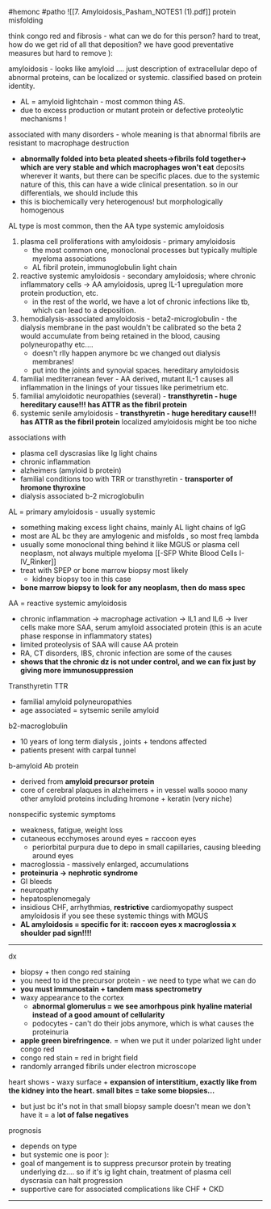 #hemonc #patho 
![[7. Amyloidosis_Pasham_NOTES1 (1).pdf]]
protein misfolding 

think congo red and fibrosis - what can we do for this person? hard to treat, how do we get rid of all that deposition? we have good preventative measures but hard to remove ): 

amyloidosis - looks like amyloid .... just description of extracellular depo of abnormal proteins, can be localized or systemic. classified based on protein identity. 
- AL = amyloid lightchain - most common thing AS. 
- due to excess production or mutant protein or defective proteolytic mechanisms !  

associated with many disorders - whole meaning is that abnormal fibrils are resistant to macrophage destruction
- **abnormally folded into beta pleated sheets->fibrils fold together-> which are very stable and which macrophages won't eat**
deposits wherever it wants, but there can be specific places. due to the systemic nature of this, this can have a wide clinical presentation. so in our differentials, we should include this 
- this is biochemically very heterogenous! but morphologically homogenous 

AL type is most common, then the AA type 
systemic amyloidosis 
1. plasma cell proliferations with amyloidosis - primary amyloidosis 
	- the most common one, monoclonal processes but typically multiple myeloma associations
	- AL fibril protein, immunoglobulin light chain 
2.  reactive systemic amyloidosis - secondary amyloidosis; where chronic inflammatory cells -> AA amyloidosis, upreg IL-1 upregulation more protein production, etc. 
	- in the rest of the world, we have a lot of chronic infections like tb, which can lead to a deposition. 
3. hemodialysis-associated amyloidosis - beta2-microglobulin - the dialysis membrane in the past wouldn't be calibrated so the beta 2 would accumulate from being retained in the blood, causing polyneuropathy etc.... 
	- doesn't rlly happen anymore bc we changed out dialysis membranes! 
	- put into the joints and synovial spaces. 
hereditary amyloidosis 
4. familial mediterranean fever - AA derived, mutant IL-1 causes all inflammation in the linings of your tissues like perimetrium etc. 
5. familial amyloidotic neuropathies (several) - **transthyretin - huge hereditary cause!!! has ATTR as the fibril protein**
6. systemic senile amyloidosis - **transthyretin - huge hereditary cause!!! has ATTR as the fibril protein**
localized amyloidosis might be too niche 

associations with 
- plasma cell dyscrasias like Ig light chains
- chronic inflammation 
- alzheimers (amyloid b protein)
- familial conditions too with TRR or transthyretin - **transporter of hromone thyroxine**
- dialysis associated b-2 microglobulin 

AL = primary amyloidosis - usually systemic
- something making excess light chains, mainly AL light chains of IgG
- most are AL bc they are amylogenic and misfolds , so most freq lambda 
- usually some monoclonal thing behind it like MGUS or plasma cell neoplasm, not always multiple myeloma [[-SFP White Blood Cells I-IV_Rinker]]
- treat with SPEP or bone marrow biopsy most likely 
	- kidney biopsy too in this case
- **bone marrow biopsy to look for any neoplasm, then do mass spec**

AA = reactive systemic amyloidosis
- chronic inflammation -> macrophage activation -> IL1 and IL6 -> liver cells make more SAA, serum amyloid associated protein (this is an acute phase response in inflammatory states)
- limited proteolysis of SAA will cause AA protein 
- RA, CT disorders, IBS, chronic infection are some of the causes 
- **shows that the chronic dz is not under control, and we can fix just by giving more immunosuppression**

Transthyretin TTR 
- familial amyloid polyneuropathies
- age associated = sytsemic senile amyloid

b2-macroglobulin
- 10 years of long term dialysis , joints + tendons affected
- patients present with carpal tunnel 

b-amyloid Ab protein 
- derived from **amyloid precursor protein**
- core of cerebral plaques in alzheimers + in vessel walls
soooo many other amyloid proteins including hromone + keratin (very niche)

nonspecific systemic symptoms
- weakness, fatigue, weight loss
- cutaneous ecchymoses around eyes = raccoon eyes
	- periorbital purpura due to depo in small capillaries, causing bleeding around eyes 
- macroglossia - massively enlarged, accumulations 
- **proteinuria -> nephrotic syndrome**
- GI bleeds
- neuropathy 
- hepatosplenomegaly 
- insidious CHF, arrhythmias, **restrictive** cardiomyopathy 
suspect amyloidosis if you see these systemic things with MGUS
- **AL amyloidosis = specific for it:  raccoon eyes x macroglossia x shoulder pad sign!!!!**

---
dx 
- biopsy + then congo red staining
- you need to id the precursor protein - we need to type what we can do 
- **you must immunostain + tandem mass spectrometry** 
- waxy appearance to the cortex
	- **abnormal glomerulus = we see amorhpous pink hyaline material instead of a good amount of cellularity**
	- podocytes - can't do their jobs anymore, which is what causes the proteinuria 
- **apple green birefringence.** = when we put it under polarized light under congo red 
- congo red stain = red in bright field 
- randomly arranged fibrils under electron microscope 

heart shows - waxy surface + **expansion of interstitium, exactly like from the kidney into the heart. small bites = take some biopsies...**
- but just bc it's not in that small biopsy sample doesn't mean we don't have it = a l**ot of false negatives**

prognosis
- depends on type
- but systemic one is poor ): 
- goal of mangement is to suppress precursor protein by treating underlying dz.... so if it's ig light chain, treatment of plasma cell dyscrasia can halt progression 
- supportive care for associated complications like CHF + CKD 
----
